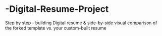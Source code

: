 # -Digital-Resume-Project
Step by step - building Digital resume &amp; side-by-side visual comparison of the forked template vs. your custom-built resume
